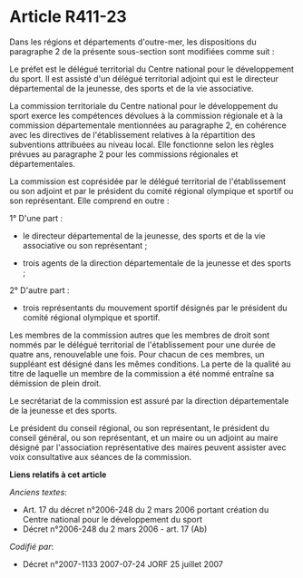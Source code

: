 # Article R411-23

Dans les régions et départements d'outre-mer, les dispositions du paragraphe 2 de la présente sous-section sont modifiées
comme suit :

Le préfet est le délégué territorial du Centre national pour le développement du sport. Il est assisté d'un délégué
territorial adjoint qui est le directeur départemental de la jeunesse, des sports et de la vie associative.

La commission territoriale du Centre national pour le développement du sport exerce les compétences dévolues à la commission
régionale et à la commission départementale mentionnées au paragraphe 2, en cohérence avec les directives de l'établissement
relatives à la répartition des subventions attribuées au niveau local. Elle fonctionne selon les règles prévues au paragraphe
2 pour les commissions régionales et départementales.

La commission est coprésidée par le délégué territorial de l'établissement ou son adjoint et par le président du comité
régional olympique et sportif ou son représentant. Elle comprend en outre :

1° D'une part :

- le directeur départemental de la jeunesse, des sports et de la vie associative ou son représentant ;

- trois agents de la direction départementale de la jeunesse et des sports ;

2° D'autre part :

- trois représentants du mouvement sportif désignés par le président du comité régional olympique et sportif.

Les membres de la commission autres que les membres de droit sont nommés par le délégué territorial de l'établissement pour
une durée de quatre ans, renouvelable une fois. Pour chacun de ces membres, un suppléant est désigné dans les mêmes
conditions. La perte de la qualité au titre de laquelle un membre de la commission a été nommé entraîne sa démission de plein
droit.

Le secrétariat de la commission est assuré par la direction départementale de la jeunesse et des sports.

Le président du conseil régional, ou son représentant, le président du conseil général, ou son représentant, et un maire ou
un adjoint au maire désigné par l'association représentative des maires peuvent assister avec voix consultative aux séances
de la commission.

**Liens relatifs à cet article**

_Anciens textes_:

  - Art. 17 du décret n°2006-248 du 2 mars 2006 portant création du Centre national pour le développement du sport
  - Décret n°2006-248 du 2 mars 2006 - art. 17 (Ab)

_Codifié par_:

  - Décret n°2007-1133 2007-07-24 JORF 25 juillet 2007
